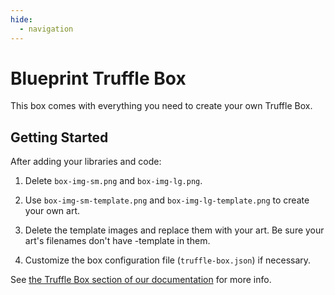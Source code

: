 ```yaml
---
hide:
  - navigation
---
```


# Blueprint Truffle Box

This box comes with everything you need to create your own Truffle Box.

## Getting Started

After adding your libraries and code:

1. Delete `box-img-sm.png` and `box-img-lg.png`.

2. Use `box-img-sm-template.png` and `box-img-lg-template.png` to create your own art.

3. Delete the template images and replace them with your art. Be sure your art's filenames don't have -template in them.

4. Customize the box configuration file (`truffle-box.json`) if necessary.

See [the Truffle Box section of our documentation](https://truffleframework.com/docs/truffle/advanced/creating-a-truffle-box/) for more info.
